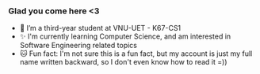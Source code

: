 ### Glad you come here <3

- 🌟 I’m a third-year student at VNU-UET - K67-CS1
- ✨ I'm currently learning Computer Science, and am interested in Software Engineering related topics
- 🐱 Fun fact: I'm not sure this is a fun fact, but my account is just my full name written backward, so I don't even know how to read it =))

<!--
![nalgnaohel's GitHub stats](https://github-readme-stats.vercel.app/api?username=nalgnaohel&show_icons=true&theme=radical)

**nalgnaohel/nalgnaohel** is a ✨ _special_ ✨ repository because its `README.md` (this file) appears on your GitHub profile.
-->
